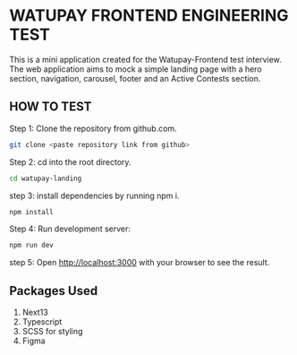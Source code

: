 # WATUPAY FRONTEND ENGINEERING TEST

This is a mini application created for the Watupay-Frontend test interview. The web application aims to mock a simple landing page with a hero section, navigation, carousel, footer and an Active Contests section.

## HOW TO TEST

Step 1: Clone the repository from github.com.

```bash
git clone <paste repository link from github>
```

Step 2: cd into the root directory.

```bash
cd watupay-landing
```

step 3: install dependencies by running npm i.

```bash
npm install
```

Step 4: Run development server:

```bash
npm run dev
```

step 5: Open [http://localhost:3000](http://localhost:3000) with your browser to see the result.

## Packages Used

1. Next13
2. Typescript
3. SCSS for styling
4. Figma
